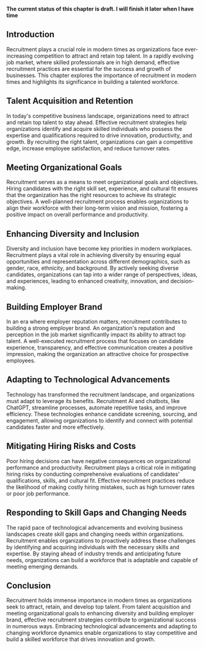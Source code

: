 **The current status of this chapter is draft. I will finish it later when I have time**

Introduction
------------

Recruitment plays a crucial role in modern times as organizations face ever-increasing competition to attract and retain top talent. In a rapidly evolving job market, where skilled professionals are in high demand, effective recruitment practices are essential for the success and growth of businesses. This chapter explores the importance of recruitment in modern times and highlights its significance in building a talented workforce.

Talent Acquisition and Retention
--------------------------------

In today's competitive business landscape, organizations need to attract and retain top talent to stay ahead. Effective recruitment strategies help organizations identify and acquire skilled individuals who possess the expertise and qualifications required to drive innovation, productivity, and growth. By recruiting the right talent, organizations can gain a competitive edge, increase employee satisfaction, and reduce turnover rates.

Meeting Organizational Goals
----------------------------

Recruitment serves as a means to meet organizational goals and objectives. Hiring candidates with the right skill set, experience, and cultural fit ensures that the organization has the right resources to achieve its strategic objectives. A well-planned recruitment process enables organizations to align their workforce with their long-term vision and mission, fostering a positive impact on overall performance and productivity.

Enhancing Diversity and Inclusion
---------------------------------

Diversity and inclusion have become key priorities in modern workplaces. Recruitment plays a vital role in achieving diversity by ensuring equal opportunities and representation across different demographics, such as gender, race, ethnicity, and background. By actively seeking diverse candidates, organizations can tap into a wider range of perspectives, ideas, and experiences, leading to enhanced creativity, innovation, and decision-making.

Building Employer Brand
-----------------------

In an era where employer reputation matters, recruitment contributes to building a strong employer brand. An organization's reputation and perception in the job market significantly impact its ability to attract top talent. A well-executed recruitment process that focuses on candidate experience, transparency, and effective communication creates a positive impression, making the organization an attractive choice for prospective employees.

Adapting to Technological Advancements
--------------------------------------

Technology has transformed the recruitment landscape, and organizations must adapt to leverage its benefits. Recruitment AI and chatbots, like ChatGPT, streamline processes, automate repetitive tasks, and improve efficiency. These technologies enhance candidate screening, sourcing, and engagement, allowing organizations to identify and connect with potential candidates faster and more effectively.

Mitigating Hiring Risks and Costs
---------------------------------

Poor hiring decisions can have negative consequences on organizational performance and productivity. Recruitment plays a critical role in mitigating hiring risks by conducting comprehensive evaluations of candidates' qualifications, skills, and cultural fit. Effective recruitment practices reduce the likelihood of making costly hiring mistakes, such as high turnover rates or poor job performance.

Responding to Skill Gaps and Changing Needs
-------------------------------------------

The rapid pace of technological advancements and evolving business landscapes create skill gaps and changing needs within organizations. Recruitment enables organizations to proactively address these challenges by identifying and acquiring individuals with the necessary skills and expertise. By staying ahead of industry trends and anticipating future needs, organizations can build a workforce that is adaptable and capable of meeting emerging demands.

Conclusion
----------

Recruitment holds immense importance in modern times as organizations seek to attract, retain, and develop top talent. From talent acquisition and meeting organizational goals to enhancing diversity and building employer brand, effective recruitment strategies contribute to organizational success in numerous ways. Embracing technological advancements and adapting to changing workforce dynamics enable organizations to stay competitive and build a skilled workforce that drives innovation and growth.
